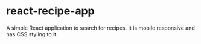 # react-recipe-app
A simple React application to search for recipes. It is mobile responsive and has CSS styling to it.
